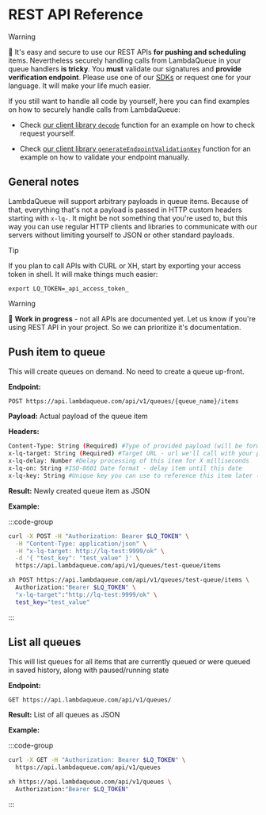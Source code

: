 # REST API Reference

> [!WARNING]
> 🔴 It's easy and secure to use our REST APIs **for pushing and scheduling** items.
> Nevertheless securely handling calls from LambdaQueue in your queue handlers
> **is tricky**. You **must** validate our signatures and **provide verification endpoint**.
> Please use one of our [SDKs](/docs/sdk) or request one for your language. It will make your
> life much easier.

If you still want to handle all code by yourself, here you can find examples on how to securely
handle calls from LambdaQueue:

* Check [our client library `decode`](https://github.com/dayone-labs/lambda-queue-client/blob/main/js/src/global-client.ts#L200) function for
an example on how to check request yourself.

* Check [our client library `generateEndpointValidationKey`](https://github.com/dayone-labs/lambda-queue-client/blob/main/js/src/global-client.ts#L200) function for
an example on how to validate your endpoint manually.

## General notes

LambdaQueue will support arbitrary payloads in queue items. Because of that, everything that's not
a payload is passed in HTTP custom headers starting with `x-lq-`. It might be not something that you're used to,
but this way you can use regular HTTP clients and libraries to communicate with our servers without limiting yourself
to JSON or other standard payloads.



> [!TIP]
> If you plan to call APIs with CURL or XH, start by exporting your access token in shell. It will make things much easier:
>
> `export LQ_TOKEN=_api_access_token_`

> [!WARNING]
> 🚧 **Work in progress** - not all APIs are documented yet. Let us know if you're using REST API in your project.
> So we can prioritize it's documentation.

## Push item to queue

This will create queues on demand. No need to create a queue up-front.

**Endpoint:**

```sh 
POST https://api.lambdaqueue.com/api/v1/queues/{queue_name}/items 
```

**Payload:** Actual payload of the queue item

**Headers:**

```sh
Content-Type: String (Required) #Type of provided payload (will be forwarded to target)
x-lq-target: String (Required) #Target URL - url we'll call with your payload when processing item
x-lq-delay: Number #Delay processing of this item for X milliseconds
x-lq-on: String #ISO-8601 Date format - delay item until this date
x-lq-key: String #Unique key you can use to reference this item later (to delete or update it)
```

**Result:**
Newly created queue item as JSON

**Example:**

:::code-group

```sh [CURL]
curl -X POST -H "Authorization: Bearer $LQ_TOKEN" \
  -H "Content-Type: application/json" \
  -H "x-lq-target: http://lq-test:9999/ok" \
  -d '{ "test_key": "test_value" }' \
  https://api.lambdaqueue.com/api/v1/queues/test-queue/items
```

```sh [XH]
xh POST https://api.lambdaqueue.com/api/v1/queues/test-queue/items \
  Authorization:"Bearer $LQ_TOKEN" \
  "x-lq-target":"http://lq-test:9999/ok" \ 
  test_key="test_value"
```

:::

## List all queues

This will list queues for all items that are currently queued or were queued
in saved history, along with paused/running state

**Endpoint:**

```sh 
GET https://api.lambdaqueue.com/api/v1/queues/
```

**Result:**
List of all queues as JSON

**Example:**

:::code-group

```sh [CURL]
curl -X GET -H "Authorization: Bearer $LQ_TOKEN" \
  https://api.lambdaqueue.com/api/v1/queues
```

```sh [XH]
xh https://api.lambdaqueue.com/api/v1/queues \
  Authorization:"Bearer $LQ_TOKEN" 
```

:::
